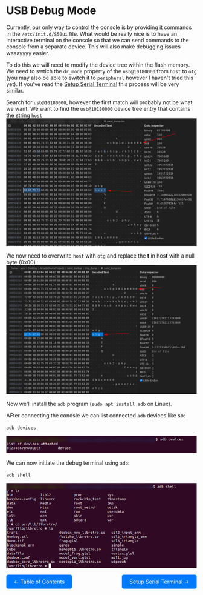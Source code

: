 # USB Debug Mode

Currently, our only way to control the console is by providing it commands in the `/etc/init.d/S50ui` file. What would be really nice is to have an interactive terminal on the console so that we can send commands to the console from a separate device. This will also make debugging issues waaayyyy easier.

To do this we will need to modify the device tree within the flash memory. We need to swtich the `dr_mode` property of the `usb@10180000` from `host` to `otg` (you may also be able to switch it to `peripheral` however I haven't tried this yet). If you've read the [Setup Serial Terminal](SetupSerialTerminal.md) this process will be very similar.

Search for `usb@10180000`, however the first match will probably not be what we want. We want to find the `usb@10180000` device tree entry that contains the string `host`
![image](web/FindOTGCapture.png)

We now need to overwrite `host` with `otg` and replace the **t** in hos**t** with a null byte (0x00)
![image](web/EnableOTGCapture.png)

Now we'll install the `adb` program (`sudo apt install adb` on Linux).


AFter connecting the conosle we can list connected `adb` devices like so:

`adb devices`

![image](web/ListADBDevices.png)

We can now initiate the debug terminal using `adb`:

`adb shell`

![image](web/ADBShellCapture.png)

<div style="display: flex; justify-content: space-between;">
  <a href="README.md" style="text-decoration: none; padding: 10px 20px; background-color: #007BFF; color: white; border-radius: 5px;">&larr; Table of Contents</a>
  <a href="WritingFlash.md" style="text-decoration: none; padding: 10px 20px; background-color: #007BFF; color: white; border-radius: 5px;">Setup Serial Terminal &rarr;</a>
</div>